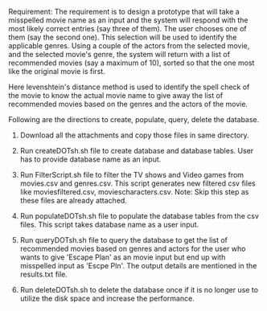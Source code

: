Requirement: 
The requirement is to design a prototype that will take a misspelled movie name as an input and the system will respond with the most likely correct entries (say three of them). The user chooses one of them (say the second one). This selection will be used to identify the applicable genres. Using a couple of the actors from the selected movie, and the selected movie's genre, the system will return with a list of recommended movies (say a maximum of 10), sorted so that the one most like the original movie is first.

Here levenshtein's distance method is used to identify the spell check of the movie to know the actual movie name to give away the list of recommended movies based on the genres and the actors of the movie.

Following are the directions to create, populate, query, delete the database.

1. Download all the attachments and copy those files in same directory.

2. Run createDOTsh.sh file to create database and database tables. User has to provide database name as an input.

3. Run FilterScript.sh file to filter the TV shows and Video games from movies.csv and genres.csv. This script generates new filtered csv files like moviesfiltered.csv, moviescharacters.csv.
Note: Skip this step as these files are already attached.

4. Run populateDOTsh.sh file to populate the database tables from the csv files. This script takes database name as a user input.

5. Run queryDOTsh.sh file to query the database to get the list of recommended movies based on genres and actors for the user who wants to give 'Escape Plan' as an movie input but end up with misspelled input as 'Escpe Pln'. The output details are mentioned in the results.txt file.

6. Run deleteDOTsh.sh to delete the database once if it is no longer use to utilize the disk space and increase the performance.
